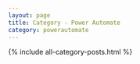 ```yaml
---
layout: page
title: Category - Power Automate
category: powerautomate
---
```


{% include all-category-posts.html %}